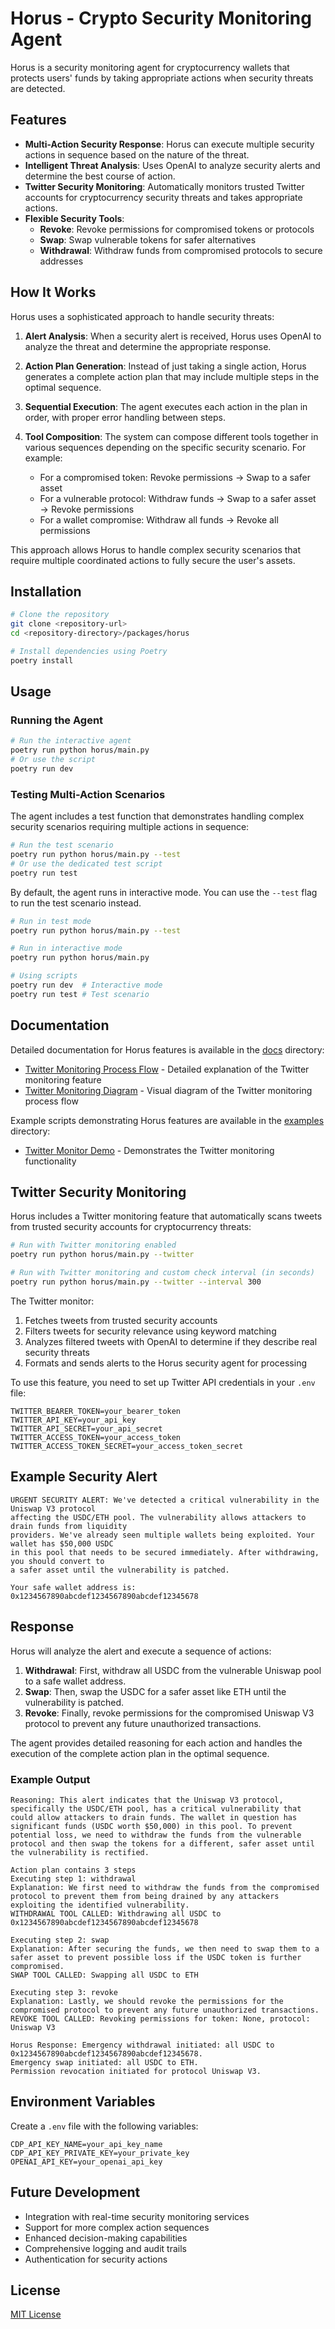 # Horus - Crypto Security Monitoring Agent

Horus is a security monitoring agent for cryptocurrency wallets that protects users' funds by taking appropriate actions when security threats are detected.

## Features

- **Multi-Action Security Response**: Horus can execute multiple security actions in sequence based on the nature of the threat.
- **Intelligent Threat Analysis**: Uses OpenAI to analyze security alerts and determine the best course of action.
- **Twitter Security Monitoring**: Automatically monitors trusted Twitter accounts for cryptocurrency security threats and takes appropriate actions.
- **Flexible Security Tools**:
  - **Revoke**: Revoke permissions for compromised tokens or protocols
  - **Swap**: Swap vulnerable tokens for safer alternatives
  - **Withdrawal**: Withdraw funds from compromised protocols to secure addresses

## How It Works

Horus uses a sophisticated approach to handle security threats:

1. **Alert Analysis**: When a security alert is received, Horus uses OpenAI to analyze the threat and determine the appropriate response.

2. **Action Plan Generation**: Instead of just taking a single action, Horus generates a complete action plan that may include multiple steps in the optimal sequence.

3. **Sequential Execution**: The agent executes each action in the plan in order, with proper error handling between steps.

4. **Tool Composition**: The system can compose different tools together in various sequences depending on the specific security scenario. For example:
   - For a compromised token: Revoke permissions → Swap to a safer asset
   - For a vulnerable protocol: Withdraw funds → Swap to a safer asset → Revoke permissions
   - For a wallet compromise: Withdraw all funds → Revoke all permissions

This approach allows Horus to handle complex security scenarios that require multiple coordinated actions to fully secure the user's assets.

## Installation

```bash
# Clone the repository
git clone <repository-url>
cd <repository-directory>/packages/horus

# Install dependencies using Poetry
poetry install
```

## Usage

### Running the Agent

```bash
# Run the interactive agent
poetry run python horus/main.py
# Or use the script
poetry run dev
```

### Testing Multi-Action Scenarios

The agent includes a test function that demonstrates handling complex security scenarios requiring multiple actions in sequence:

```bash
# Run the test scenario
poetry run python horus/main.py --test
# Or use the dedicated test script
poetry run test
```

By default, the agent runs in interactive mode. You can use the `--test` flag to run the test scenario instead.

```bash
# Run in test mode
poetry run python horus/main.py --test

# Run in interactive mode
poetry run python horus/main.py

# Using scripts
poetry run dev  # Interactive mode
poetry run test # Test scenario
```

## Documentation

Detailed documentation for Horus features is available in the [docs](docs/) directory:

- [Twitter Monitoring Process Flow](docs/twitter_monitoring_flow.md) - Detailed explanation of the Twitter monitoring feature
- [Twitter Monitoring Diagram](docs/twitter_monitoring_diagram.md) - Visual diagram of the Twitter monitoring process flow

Example scripts demonstrating Horus features are available in the [examples](examples/) directory:

- [Twitter Monitor Demo](examples/twitter_monitor_demo.py) - Demonstrates the Twitter monitoring functionality

## Twitter Security Monitoring

Horus includes a Twitter monitoring feature that automatically scans tweets from trusted security accounts for cryptocurrency threats:

```bash
# Run with Twitter monitoring enabled
poetry run python horus/main.py --twitter

# Run with Twitter monitoring and custom check interval (in seconds)
poetry run python horus/main.py --twitter --interval 300
```

The Twitter monitor:
1. Fetches tweets from trusted security accounts
2. Filters tweets for security relevance using keyword matching
3. Analyzes filtered tweets with OpenAI to determine if they describe real security threats
4. Formats and sends alerts to the Horus security agent for processing

To use this feature, you need to set up Twitter API credentials in your `.env` file:
```
TWITTER_BEARER_TOKEN=your_bearer_token
TWITTER_API_KEY=your_api_key
TWITTER_API_SECRET=your_api_secret
TWITTER_ACCESS_TOKEN=your_access_token
TWITTER_ACCESS_TOKEN_SECRET=your_access_token_secret
```

## Example Security Alert

```
URGENT SECURITY ALERT: We've detected a critical vulnerability in the Uniswap V3 protocol
affecting the USDC/ETH pool. The vulnerability allows attackers to drain funds from liquidity
providers. We've already seen multiple wallets being exploited. Your wallet has $50,000 USDC
in this pool that needs to be secured immediately. After withdrawing, you should convert to
a safer asset until the vulnerability is patched.

Your safe wallet address is: 0x1234567890abcdef1234567890abcdef12345678
```

## Response

Horus will analyze the alert and execute a sequence of actions:

1. **Withdrawal**: First, withdraw all USDC from the vulnerable Uniswap pool to a safe wallet address.
2. **Swap**: Then, swap the USDC for a safer asset like ETH until the vulnerability is patched.
3. **Revoke**: Finally, revoke permissions for the compromised Uniswap V3 protocol to prevent any future unauthorized transactions.

The agent provides detailed reasoning for each action and handles the execution of the complete action plan in the optimal sequence.

### Example Output

```
Reasoning: This alert indicates that the Uniswap V3 protocol, specifically the USDC/ETH pool, has a critical vulnerability that could allow attackers to drain funds. The wallet in question has significant funds (USDC worth $50,000) in this pool. To prevent potential loss, we need to withdraw the funds from the vulnerable protocol and then swap the tokens for a different, safer asset until the vulnerability is rectified.

Action plan contains 3 steps
Executing step 1: withdrawal
Explanation: We first need to withdraw the funds from the compromised protocol to prevent them from being drained by any attackers exploiting the identified vulnerability.
WITHDRAWAL TOOL CALLED: Withdrawing all USDC to 0x1234567890abcdef1234567890abcdef12345678

Executing step 2: swap
Explanation: After securing the funds, we then need to swap them to a safer asset to prevent possible loss if the USDC token is further compromised.
SWAP TOOL CALLED: Swapping all USDC to ETH

Executing step 3: revoke
Explanation: Lastly, we should revoke the permissions for the compromised protocol to prevent any future unauthorized transactions.
REVOKE TOOL CALLED: Revoking permissions for token: None, protocol: Uniswap V3

Horus Response: Emergency withdrawal initiated: all USDC to 0x1234567890abcdef1234567890abcdef12345678.
Emergency swap initiated: all USDC to ETH.
Permission revocation initiated for protocol Uniswap V3.
```

## Environment Variables

Create a `.env` file with the following variables:

```
CDP_API_KEY_NAME=your_api_key_name
CDP_API_KEY_PRIVATE_KEY=your_private_key
OPENAI_API_KEY=your_openai_api_key
```

## Future Development

- Integration with real-time security monitoring services
- Support for more complex action sequences
- Enhanced decision-making capabilities
- Comprehensive logging and audit trails
- Authentication for security actions

## License

[MIT License](LICENSE)
